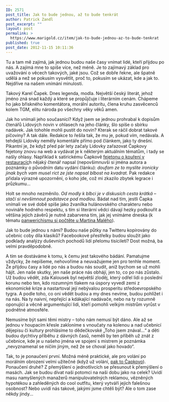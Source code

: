 ```yaml
---
ID: 2571
post_title: Jak to bude jednou, až to bude tenkrát
author: Patrick Zandl
post_excerpt: ""
layout: post
permalink: >
  https://www.marigold.cz/item/jak-to-bude-jednou-az-to-bude-tenkrat
published: true
post_date: 2012-11-15 10:11:36
---
```

Tu a tam mě zajímá, jak jednou budou naše časy vnímat lidé, kteří přijdou po nás. A zajímá mne to spíše více, než méně. Je to zajímavý základ pro uvažování o věcech takových, jaké jsou. Což se dobře řekne, ale špatně udělá a než se pokusím vysvětlit, proč to, pokusím se ukázat, kde a jak to. Nejdříve na našem vnímání minulosti.  

Takový Karel Čapek. Dnes legenda, modla. Největší český literát, jehož jméno zná snad každý a které se propůjčuje i literárním cenám. Chápeme ho jako břiskného komentátora, morální autoritu, člena kruhu zasvěcenců kolem TGM, elitu národa po všechny věky věků amen. 

Jak ho vnímali jeho současníci? Když jsem se jednou prohrabal k dopisům čtenářů Lidových novin v ohlasech na jeho články, šlo spíše o sbírku nadávek. Jak tohohle mohli pustit do novin? Kterak se ráčil dobrat takové píčoviny? A tak dále. Redakce to řešila tak, že mu je, pokud vím, nedávala. A tehdejší Lidovky neměly komentáře přímo pod článkem, jako ty dnešní. Pikantní je, že když před pár lety začaly Lidovky zařazovat Čapkovy fejetony znovu na web a vydávat je k některým aktuálním tématům, i tady se našly ohlasy. Například k satirickému Čapkově <a href="http://www.lidovky.cz/ln_nazory.asp?r=ln_nazory&c=A100716_151946_ln_nazory_glu">fejetonu o kouření v restauracíc</a>h nějaký čtenář napsal (nepovšimnuvši si jména autora a poznámky o původním datu vydání článku): <em>doufam ze to myslite ironicky jinak bych vam musel rict ze jste napsal blbost na kvadrat.</em> Pak redakce přidala výrazné upozornění, o koho jde, což mi zkazilo zbytek legrace i průzkumu... 

Holt se mnoho nezměnilo.<em> Od modly k blbci je v diskusích cesta krátká – stačí si nevšimnout podstavce pod modlou.</em>
Bádat nad tím, jestli Čapka vnímali ve své době spíše jako žvanílka hulánovského charakteru nebo novináře hodného respektu, s tím si literární vědci dávají hezky podkouřit a většina jejich závěrů je nutně zabarvena tím, jak jej vnímáme dneska (k tématu <a href="http://www.misantrop.info/panwerich/">panwerichismu si počtěte u Martina Malého</a>). 

Jak to bude jednou s námi? Budou naše půtky na Twitteru kopírovány do učebnic coby díla klasiků? Facebookové přestřelky budou sloužit jako podklady analýzy duševních pochodů lidí přelomu tisíciletí? Dost možná, ba velmi pravděpodobně. 

A tím se dostáváme k tomu, k čemu jest takového bádání. Pamatujme vždycky, že nepíšeme, nehovoříme a neuvažujeme jen pro tenhle moment. Že přijdou časy a lidé po nás a budou nás soudit, aniž bychom se už mohli hájit. Jen naše skutky, jen naše práce nás obhájí, jen to, co po nás zůstalo. Už budou vědět, zda Kalousek byl největší zloděj, který odřel lidi o poslední korunu nebo ten, kdo rozumným tlakem na úspory vyvedl zemi z ekonomické krize a nastartoval její nebývalou prosperitu středoevropského tygra. A podle toho, co oni vědět budou a my dnes nevíme, budou pohlížet i na nás. Na ty naivní, nepřející a kdákající nadávače, nebo na ty rozumně oponující a věcně argumentující lidi, kteří pomohli velkým mistrům vyrůst v podnětné atmosféře. 

Nemusíme být sami těmi mistry – toho nám nemusí být dáno. Ale až se jednou v houpacím křesle zakloníme s vnoučaty na kolenou a nad učebnicí dějepisu či kultury prohlásíme to dědečkovské „Toho jsem znával...“ a děti budou dychtivy příběhu z dávných časů, neměli by ten příběh už znát z učebnice, kde je u našeho jména ve spojení s mistrem je poznámka „nevyznamenal se ničím jiným, než že se choval jako hovado“.    

Tak, to je ponaučení první. Možná méně praktické, ale pro volání po morálním obrození velmi  užitečné (když už volání, <a href="http://www.lidovky.cz/karel-capek-obroda-ocista-cistka-dam-/ln_nazory.asp?c=A111118_135210_ln_nazory_glu">pak to Čapkovo</a>). Ponaučení druhé? Z přemýšlení o jednotlivcích se přesunout k přemýšlení o masách. Jak se budou dívat naši potomci na naši dobu jako na celek? Uvidí masu namyšlených manažerů manipulovatelných reklamou, vězněných hypotékou a zahleděných do cool outfitu, který vytváří jejich falešnou osobnost? Nebo uvidí nás takové, jakými jsme chtěli být? Ale o tom zase někdy jindy...